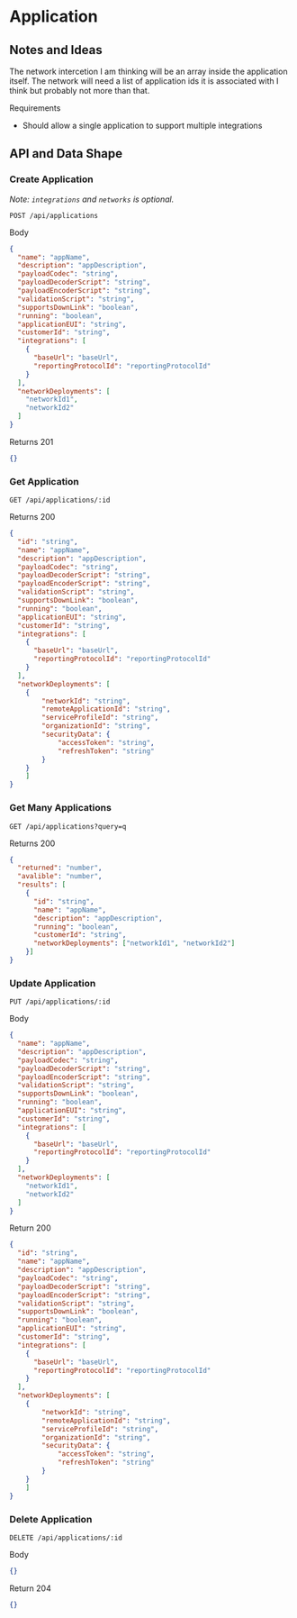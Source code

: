 # Application

## Notes and Ideas

The network intercetion I am thinking will be an array inside the application itself. The network will need a list of application ids it is associated with I think but probably not more than that. 

Requirements

- Should allow a single application to support multiple integrations

## API and Data Shape

### Create Application

*Note: `integrations` and `networks` is optional.*  

```http
POST /api/applications
```

Body

```json
{
  "name": "appName",
  "description": "appDescription",
  "payloadCodec": "string",
  "payloadDecoderScript": "string",
  "payloadEncoderScript": "string",
  "validationScript": "string",
  "supportsDownLink": "boolean",
  "running": "boolean",
  "applicationEUI": "string",
  "customerId": "string",
  "integrations": [
    {
      "baseUrl": "baseUrl",
      "reportingProtocolId": "reportingProtocolId"
    }
  ],
  "networkDeployments": [
    "networkId1",
    "networkId2"
  ]
}
```

Returns 201

```json
{}
```

### Get Application

```http
GET /api/applications/:id
```

Returns 200

```json
{
  "id": "string",
  "name": "appName",
  "description": "appDescription",
  "payloadCodec": "string",
  "payloadDecoderScript": "string",
  "payloadEncoderScript": "string",
  "validationScript": "string",
  "supportsDownLink": "boolean",
  "running": "boolean",
  "applicationEUI": "string",
  "customerId": "string",
  "integrations": [
    {
      "baseUrl": "baseUrl",
      "reportingProtocolId": "reportingProtocolId"
    }
  ],
  "networkDeployments": [
    {
    	"networkId": "string",
        "remoteApplicationId": "string",
        "serviceProfileId": "string",
        "organizationId": "string",
        "securityData": {
        	"accessToken": "string",
        	"refreshToken": "string"
    	}
    }
    ]
}
```

### Get Many Applications

```http
GET /api/applications?query=q
```

Returns 200

```json
{
  "returned": "number",
  "avalible": "number",
  "results": [
    {
      "id": "string",
      "name": "appName",
      "description": "appDescription",
      "running": "boolean",
      "customerId": "string",
      "networkDeployments": ["networkId1", "networkId2"]
    }]
}
```



### Update Application

```http
PUT /api/applications/:id
```

Body

```json
{
  "name": "appName",
  "description": "appDescription",
  "payloadCodec": "string",
  "payloadDecoderScript": "string",
  "payloadEncoderScript": "string",
  "validationScript": "string",
  "supportsDownLink": "boolean",
  "running": "boolean",
  "applicationEUI": "string",
  "customerId": "string",
  "integrations": [
    {
      "baseUrl": "baseUrl",
      "reportingProtocolId": "reportingProtocolId"
    }
  ],
  "networkDeployments": [
    "networkId1",
    "networkId2"
  ]
}
```

Return 200

```json
{
  "id": "string",
  "name": "appName",
  "description": "appDescription",
  "payloadCodec": "string",
  "payloadDecoderScript": "string",
  "payloadEncoderScript": "string",
  "validationScript": "string",
  "supportsDownLink": "boolean",
  "running": "boolean",
  "applicationEUI": "string",
  "customerId": "string",
  "integrations": [
    {
      "baseUrl": "baseUrl",
      "reportingProtocolId": "reportingProtocolId"
    }
  ],
  "networkDeployments": [
    {
    	"networkId": "string",
        "remoteApplicationId": "string",
        "serviceProfileId": "string",
        "organizationId": "string",
        "securityData": {
        	"accessToken": "string",
        	"refreshToken": "string"
    	}
    }
    ]
}
```



### Delete Application

```http
DELETE /api/applications/:id
```

Body

```json
{}
```

Return 204

```JSON
{}
```

